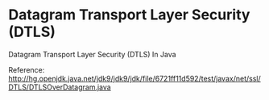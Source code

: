 # Datagram Transport Layer Security (DTLS)
Datagram Transport Layer Security (DTLS) In Java


Reference: http://hg.openjdk.java.net/jdk9/jdk9/jdk/file/6721ff11d592/test/javax/net/ssl/DTLS/DTLSOverDatagram.java
